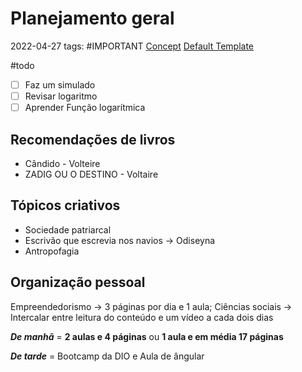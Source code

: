 #  Planejamento geral
2022-04-27
tags: #IMPORTANT [Concept](-Templetes/Concept.md) [Default Template](-Templetes/Default%20Template.md)

#todo 
- [ ] Faz um simulado 
- [ ] Revisar logaritmo 
- [ ] Aprender Função logarítmica

## Recomendações de livros

* Cândido - Volteire
* ZADIG OU O DESTINO - Voltaire 


## Tópicos criativos

* Sociedade patriarcal
* Escrivão que escrevia nos navios → Odiseyna
* Antropofagia

## Organização pessoal

Empreendedorismo -> 3 páginas por dia e 1 aula;
Ciências sociais -> Intercalar entre leitura do conteúdo e um vídeo a cada dois dias

***De manhã*** = **2 aulas e 4 páginas** ou **1 aula e em média 17 páginas**

***De tarde*** = Bootcamp da DIO e Aula de ângular
